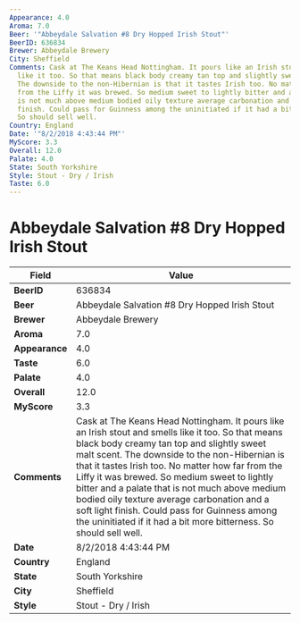 ```yaml
---
Appearance: 4.0
Aroma: 7.0
Beer: '"Abbeydale Salvation #8 Dry Hopped Irish Stout"'
BeerID: 636834
Brewer: Abbeydale Brewery
City: Sheffield
Comments: Cask at The Keans Head Nottingham. It pours like an Irish stout and smells
  like it too. So that means black body creamy tan top and slightly sweet malt scent.
  The downside to the non-Hibernian is that it tastes Irish too. No matter how far
  from the Liffy it was brewed. So medium sweet to lightly bitter and a palate that
  is not much above medium bodied oily texture average carbonation and a soft light
  finish. Could pass for Guinness among the uninitiated if it had a bit more bitterness.
  So should sell well.
Country: England
Date: '"8/2/2018 4:43:44 PM"'
MyScore: 3.3
Overall: 12.0
Palate: 4.0
State: South Yorkshire
Style: Stout - Dry / Irish
Taste: 6.0
---
```


# Abbeydale Salvation #8 Dry Hopped Irish Stout

| Field         | Value |
|---------------|-------|
| **BeerID** | 636834 |
| **Beer** | Abbeydale Salvation #8 Dry Hopped Irish Stout |
| **Brewer** | Abbeydale Brewery |
| **Aroma** | 7.0 |
| **Appearance** | 4.0 |
| **Taste** | 6.0 |
| **Palate** | 4.0 |
| **Overall** | 12.0 |
| **MyScore** | 3.3 |
| **Comments** | Cask at The Keans Head Nottingham. It pours like an Irish stout and smells like it too. So that means black body creamy tan top and slightly sweet malt scent. The downside to the non-Hibernian is that it tastes Irish too. No matter how far from the Liffy it was brewed. So medium sweet to lightly bitter and a palate that is not much above medium bodied oily texture average carbonation and a soft light finish. Could pass for Guinness among the uninitiated if it had a bit more bitterness. So should sell well. |
| **Date** | 8/2/2018 4:43:44 PM |
| **Country** | England |
| **State** | South Yorkshire |
| **City** | Sheffield |
| **Style** | Stout - Dry / Irish |
